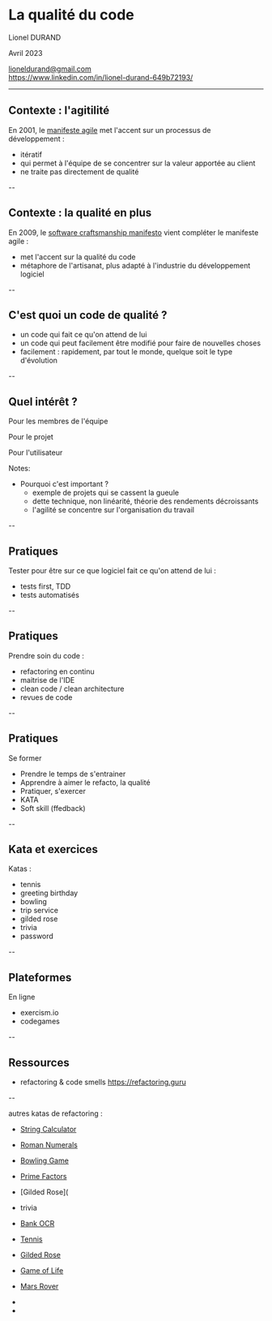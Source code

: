 # La qualité du code

Lionel DURAND<!-- .element: class="auteur" -->

Avril 2023<!-- .element: class="date" -->

lioneldurand@gmail.com<br/>https://www.linkedin.com/in/lionel-durand-649b72193/
<!-- .element: class="auteur" -->

---

## Contexte : l'agitilité

En 2001, le [manifeste agile](https://manifesteagile.fr/) met l'accent sur un processus de développement :
* itératif
* qui permet à l'équipe de se concentrer sur la valeur apportée au client
* ne traite pas directement de qualité

--

## Contexte : la qualité en plus

En 2009, le [software craftsmanship manifesto](https://manifesto.softwarecraftsmanship.org/) vient compléter le manifeste agile :
* met l'accent sur la qualité du code
* métaphore de l'artisanat, plus adapté à l'industrie du développement logiciel

--

## C'est quoi un code de qualité ?

* un code qui fait ce qu'on attend de lui
* un code qui peut facilement être modifié pour faire de nouvelles choses
* facilement : rapidement, par tout le monde, quelque soit le type d'évolution

--

## Quel intérêt ?

Pour les membres de l'équipe

Pour le projet

Pour l'utilisateur

Notes:
* Pourquoi c'est important ?
  * exemple de projets qui se cassent la gueule
  * dette technique, non linéarité, théorie des rendements décroissants
  * l'agilité se concentre sur l'organisation du travail


--

## Pratiques

Tester pour être sur ce que logiciel fait ce qu'on attend de lui :
* tests first, TDD
* tests automatisés

--

## Pratiques

Prendre soin du code :
* refactoring en continu
* maitrise de l'IDE
* clean code / clean architecture
* revues de code

--

## Pratiques

Se former

* Prendre le temps de s'entrainer
* Apprendre à aimer le refacto, la qualité
* Pratiquer, s'exercer
* KATA
* Soft skill (ffedback)


--

## Kata et exercices

Katas :

* tennis
* greeting birthday
* bowling
* trip service
* gilded rose
* trivia
* password

--

## Plateformes

En ligne 
* exercism.io
* codegames

-- 

## Ressources

* refactoring & code smells https://refactoring.guru


--

autres katas de refactoring :
* [String Calculator](http://osherove.com/tdd-kata-1/)
* [Roman Numerals](http://codingdojo.org/kata/RomanNumerals/)
* [Bowling Game](http://butunclebob.com/ArticleS.UncleBob.TheBowlingGameKata)
* [Prime Factors](http://butunclebob.com/ArticleS.UncleBob.ThePrimeFactorsKata)
* [Gilded Rose](
* trivia
* [Bank OCR](http://codingdojo.org/kata/BankOCR/)
* [Tennis](http://codingdojo.org/kata/Tennis/)
* [Gilded Rose](http://codingdojo.org/kata/GildedRose/)
* [Game of Life](http://codingdojo.org/kata/GameOfLife/)
* [Mars Rover](http://codingdojo.org/kata/MarsRover/)
*

* 